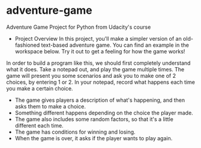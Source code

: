 # adventure-game
Adventure Game Project for Python from Udacity's course

- Project Overview
In this project, you'll make a simpler version of an old-fashioned text-based adventure game. You can find an example in the workspace below. Try it out to get a feeling for how the game works!

In order to build a program like this, we should first completely understand what it does. Take a notepad out, and play the game multiple times. The game will present you some scenarios and ask you to make one of 2 choices, by entering 1 or 2. In your notepad, record what happens each time you make a certain choice.

- The game gives players a description of what's happening, and then asks them to make a choice.
- Something different happens depending on the choice the player made.
- The game also includes some random factors, so that it's a little different each time.
- The game has conditions for winning and losing.
- When the game is over, it asks if the player wants to play again.
